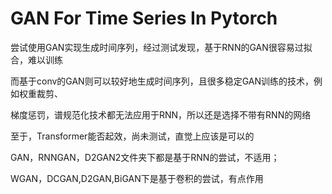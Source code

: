# GAN For Time Series In Pytorch

尝试使用GAN实现生成时间序列，经过测试发现，基于RNN的GAN很容易过拟合，难以训练

而基于conv的GAN则可以较好地生成时间序列，且很多稳定GAN训练的技术，例如权重裁剪、

梯度惩罚，谱规范化技术都无法应用于RNN，所以还是选择不带有RNN的网络

至于，Transformer能否起效，尚未测试，直觉上应该是可以的

GAN，RNNGAN，D2GAN2文件夹下都是基于RNN的尝试，不适用；

WGAN，DCGAN,D2GAN,BiGAN下是基于卷积的尝试，有点作用